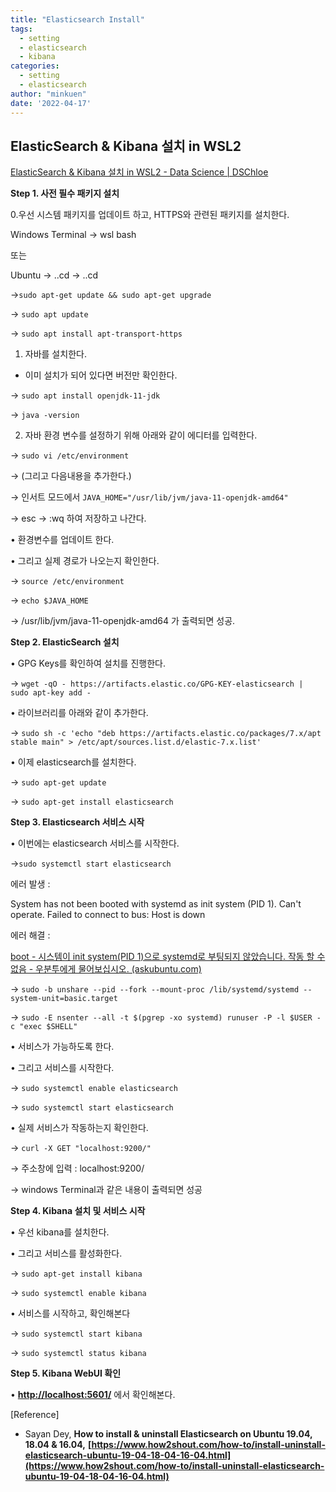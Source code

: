 ```yaml
---
title: "Elasticsearch Install"
tags:
  - setting
  - elasticsearch
  - kibana
categories:
  - setting
  - elasticsearch
author: "minkuen"
date: '2022-04-17'
---
```



## ****ElasticSearch & Kibana 설치 in WSL2****

[ElasticSearch & Kibana 설치 in WSL2 - Data Science | DSChloe](https://dschloe.github.io/settings/elasticsearch_kibana_wsl2/)

****Step 1. 사전 필수 패키지 설치****

0.우선 시스템 패키지를 업데이트 하고, HTTPS와 관련된 패키지를 설치한다.

Windows Terminal → wsl bash 

또는

Ubuntu → ..cd → ..cd

→`sudo apt-get update && sudo apt-get upgrade`

→ `sudo apt update`

→ `sudo apt install apt-transport-https`

1. 자바를 설치한다.
- 이미 설치가 되어 있다면 버전만 확인한다.

→ `sudo apt install openjdk-11-jdk`

→ `java -version`

2.  자바 환경 변수를 설정하기 위해 아래와 같이 에디터를 입력한다.

→ `sudo vi /etc/environment`

→ (그리고 다음내용을 추가한다.)

→ 인서트 모드에서 `JAVA_HOME="/usr/lib/jvm/java-11-openjdk-amd64"`

→ esc → :wq 하여 저장하고 나간다.

• 환경변수를 업데이트 한다.

• 그리고 실제 경로가 나오는지 확인한다.

→ `source /etc/environment`

→ `echo $JAVA_HOME`

→ /usr/lib/jvm/java-11-openjdk-amd64 가 출력되면 성공.

****Step 2. ElasticSearch 설치****

• GPG Keys를 확인하여 설치를 진행한다.

→ `wget -qO - https://artifacts.elastic.co/GPG-KEY-elasticsearch | sudo apt-key add -`

• 라이브러리를 아래와 같이 추가한다.

→ `sudo sh -c 'echo "deb https://artifacts.elastic.co/packages/7.x/apt stable main" > /etc/apt/sources.list.d/elastic-7.x.list'`

• 이제 elasticsearch를 설치한다.

→ `sudo apt-get update`

→ `sudo apt-get install elasticsearch`

****Step 3. Elasticsearch 서비스 시작****

• 이번에는 elasticsearch 서비스를 시작한다.

→`sudo systemctl start elasticsearch`

에러 발생 :

System has not been booted with systemd as init system (PID 1). Can't operate.
Failed to connect to bus: Host is down

에러 해결 : 

 [boot - 시스템이 init system(PID 1)으로 systemd로 부팅되지 않았습니다. 작동 할 수 없음 - 우분투에게 물어보십시오. (askubuntu.com)](https://askubuntu.com/questions/1379425/system-has-not-been-booted-with-systemd-as-init-system-pid-1-cant-operate)

→ `sudo -b unshare --pid --fork --mount-proc /lib/systemd/systemd --system-unit=basic.target`

→ `sudo -E nsenter --all -t $(pgrep -xo systemd) runuser -P -l $USER -c "exec $SHELL"`

• 서비스가 가능하도록 한다.

• 그리고 서비스를 시작한다.

→ `sudo systemctl enable elasticsearch`

→ `sudo systemctl start elasticsearch`

• 실제 서비스가 작동하는지 확인한다.

→ `curl -X GET "localhost:9200/"`

→ 주소창에 입력 : localhost:9200/

→ windows Terminal과 같은 내용이 출력되면 성공

****Step 4. Kibana 설치 및 서비스 시작****

• 우선 kibana를 설치한다.

• 그리고 서비스를 활성화한다.

→ `sudo apt-get install kibana`

→ `sudo systemctl enable kibana`

• 서비스를 시작하고, 확인해본다

→ `sudo systemctl start kibana`

→ `sudo systemctl status kibana`

****Step 5. Kibana WebUI 확인****

• **[http://localhost:5601/](http://localhost:5601/)** 에서 확인해본다.

[Reference]

- Sayan Dey, ****How to install & uninstall Elasticsearch on Ubuntu 19.04, 18.04 & 16.04,**** **[https://www.how2shout.com/how-to/install-uninstall-elasticsearch-ubuntu-19-04-18-04-16-04.html](https://www.how2shout.com/how-to/install-uninstall-elasticsearch-ubuntu-19-04-18-04-16-04.html)**
